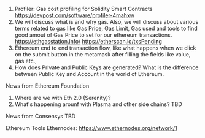 1. Profiler: Gas cost profiling for Solidity Smart Contracts https://devpost.com/software/profiler-4mahxw
2. We will discuss what is and why gas. Also, we will discuss about various terms related to gas like Gas Price, Gas Limit, Gas used and tools to find good amout of Gas Price to set for our ethereum transactions. 
https://ethgasstation.info/
https://etherscan.io/txsPending
3. Ethereum end to end transaction flow, like what happens when we click on the submit button in the metamask after filling the fields like value, gas etc., 
4. How does Private and Public Keys are generated? What is the difference between Public Key and Account in the world of Ethereum. 

News from Ethereum Foundation
1. Where are we with Eth 2.0 (Serenity)?
2. What's happening arounf with Plasma and other side chains?
TBD

News from Consensys
TBD

Ethereum Tools
Ethernodes: https://www.ethernodes.org/network/1
